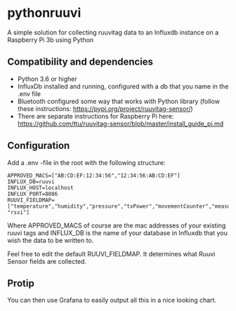 # pythonruuvi
A simple solution for collecting ruuvitag data to an Influxdb instance on a Raspberry Pi 3b using Python

## Compatibility and dependencies

* Python 3.6 or higher
* InfluxDb installed and running, configured with a db that you name in the .env file
* Bluetooth configured some way that works with Python library (follow these instructions: https://pypi.org/project/ruuvitag-sensor/)
* There are separate instructions for Raspberry Pi here: https://github.com/ttu/ruuvitag-sensor/blob/master/install_guide_pi.md

## Configuration

Add a .env -file in the root with the following structure:

```
APPROVED_MACS=["AB:CD:EF:12:34:56","12:34:56:AB:CD:EF"]
INFLUX_DB=ruuvi
INFLUX_HOST=localhost
INFLUX_PORT=8086
RUUVI_FIELDMAP=["temperature","humidity","pressure","txPower","movementCounter","measurementSequenceNumber","tagID", "rssi"]
```

Where APPROVED_MACS of course are the mac addresses of your existing ruuvi tags and INFLUX_DB is the name of your database in Influxdb that you wish the data to be written to.

Feel free to edit the default RUUVI_FIELDMAP. It determines what Ruuvi Sensor fields are collected.

## Protip

You can then use Grafana to easily output all this in a nice looking chart.
